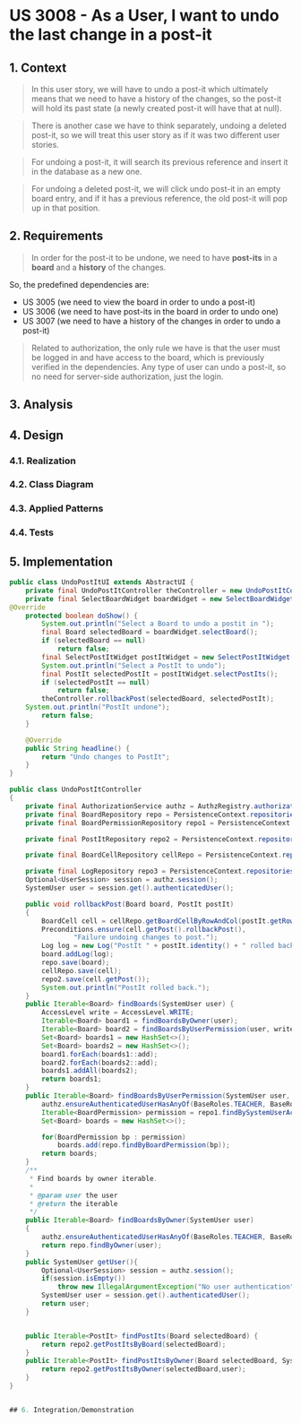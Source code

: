 # US 3008 - As a User, I want to undo the last change in a post-it

## 1. Context

> In this user story, we will have to undo a post-it which ultimately means that we need to have a history of the changes, so the post-it will hold its past state (a newly created post-it will have that at null).

> There is another case we have to think separately, undoing a deleted post-it, so we will treat this user story as if it was two different user stories.

> For undoing a post-it, it will search its previous reference and insert it in the database as a new one.

> For undoing a deleted post-it, we will click undo post-it in an empty board entry, and if it has a previous reference, the old post-it will pop up in that position.

## 2. Requirements

> In order for the post-it to be undone, we need to have **post-its** in a **board** and a **history** of the changes.

So, the predefined dependencies are:

- US 3005 (we need to view the board in order to undo a post-it)
- US 3006 (we need to have post-its in the board in order to undo one)
- US 3007 (we need to have a history of the changes in order to undo a post-it)

> Related to authorization, the only rule we have is that the user must be logged in and have access to the board, which is previously verified in the dependencies.
Any type of user can undo a post-it, so no need for server-side authorization, just the login.
## 3. Analysis

## 4. Design

### 4.1. Realization

### 4.2. Class Diagram

### 4.3. Applied Patterns

### 4.4. Tests


## 5. Implementation
```java
public class UndoPostItUI extends AbstractUI {
    private final UndoPostItController theController = new UndoPostItController();
    private final SelectBoardWidget boardWidget = new SelectBoardWidget(theController.findBoards(theController.getUser()));
@Override
    protected boolean doShow() {
        System.out.println("Select a Board to undo a postit in ");
        final Board selectedBoard = boardWidget.selectBoard();
        if (selectedBoard == null)
            return false;
        final SelectPostItWidget postItWidget = new SelectPostItWidget(theController.findPostItsByOwner(selectedBoard, theController.getUser()));
        System.out.println("Select a PostIt to undo");
        final PostIt selectedPostIt = postItWidget.selectPostIts();
        if (selectedPostIt == null)
            return false;
        theController.rollbackPost(selectedBoard, selectedPostIt);
    System.out.println("PostIt undone");
        return false;
    }

    @Override
    public String headline() {
        return "Undo changes to PostIt";
    }
}

public class UndoPostItController
{
    private final AuthorizationService authz = AuthzRegistry.authorizationService();
    private final BoardRepository repo = PersistenceContext.repositories().boards();
    private final BoardPermissionRepository repo1 = PersistenceContext.repositories().boardPermissions();

    private final PostItRepository repo2 = PersistenceContext.repositories().postIts();

    private final BoardCellRepository cellRepo = PersistenceContext.repositories().cells();

    private final LogRepository repo3 = PersistenceContext.repositories().logs();
    Optional<UserSession> session = authz.session();
    SystemUser user = session.get().authenticatedUser();

    public void rollbackPost(Board board, PostIt postIt)
    {
        BoardCell cell = cellRepo.getBoardCellByRowAndCol(postIt.getRow(), postIt.getColumn(),postIt);
        Preconditions.ensure(cell.getPost().rollbackPost(),
                "Failure undoing changes to post.");
        Log log = new Log("PostIt " + postIt.identity() + " rolled back.");
        board.addLog(log);
        repo.save(board);
        cellRepo.save(cell);
        repo2.save(cell.getPost());
        System.out.println("PostIt rolled back.");
    }
    public Iterable<Board> findBoards(SystemUser user) {
        AccessLevel write = AccessLevel.WRITE;
        Iterable<Board> board1 = findBoardsByOwner(user);
        Iterable<Board> board2 = findBoardsByUserPermission(user, write);
        Set<Board> boards1 = new HashSet<>();
        Set<Board> boards2 = new HashSet<>();
        board1.forEach(boards1::add);
        board2.forEach(boards2::add);
        boards1.addAll(boards2);
        return boards1;
    }
    public Iterable<Board> findBoardsByUserPermission(SystemUser user, AccessLevel accessLevel) {
        authz.ensureAuthenticatedUserHasAnyOf(BaseRoles.TEACHER, BaseRoles.POWER_USER, BaseRoles.ADMIN, BaseRoles.STUDENT);
        Iterable<BoardPermission> permission = repo1.findBySystemUserAccessLevel(user, accessLevel);
        Set<Board> boards = new HashSet<>();

        for(BoardPermission bp : permission)
            boards.add(repo.findByBoardPermission(bp));
        return boards;
    }
    /**
     * Find boards by owner iterable.
     *
     * @param user the user
     * @return the iterable
     */
    public Iterable<Board> findBoardsByOwner(SystemUser user)
    {
        authz.ensureAuthenticatedUserHasAnyOf(BaseRoles.TEACHER, BaseRoles.POWER_USER, BaseRoles.ADMIN, BaseRoles.STUDENT);
        return repo.findByOwner(user);
    }
    public SystemUser getUser(){
        Optional<UserSession> session = authz.session();
        if(session.isEmpty())
            throw new IllegalArgumentException("No user authentication");
        SystemUser user = session.get().authenticatedUser();
        return user;
    }


    public Iterable<PostIt> findPostIts(Board selectedBoard) {
        return repo2.getPostItsByBoard(selectedBoard);
    }
    public Iterable<PostIt> findPostItsByOwner(Board selectedBoard, SystemUser user) {
        return repo2.getPostItsByOwner(selectedBoard,user);
    }
}

```
```java

## 6. Integration/Demonstration